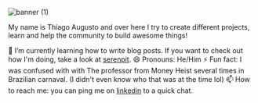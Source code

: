 ![banner (1)](https://user-images.githubusercontent.com/19818077/121789881-262b8100-cbb0-11eb-9171-5e51882397f3.png)

My name is Thiago Augusto and over here I try to create different projects, learn and help the community to build awesome things!

🌱  I’m currently learning how to write blog posts. If you want to check out how I'm doing, take a look at [serenpit](https://serenpit.com).
😄  Pronouns: He/Him
⚡  Fun fact: I was confused with with The professor from Money Heist several times in Brazilian carnaval. (I didn't even know who that was at the time lol)
📫 How to reach me: you can ping me on [linkedin](https://www.linkedin.com/in/thiagoaugustosm/) to a quick chat.
<!--
**ThiagoAugustoSM/thiagoaugustosm** is a ✨ _special_ ✨ repository because its `README.md` (this file) appears on your GitHub profile.

Here are some ideas to get you started:

- 🔭 I’m currently working on ...
- 🌱 I’m currently learning ...
- 👯 I’m looking to collaborate on ...
- 🤔 I’m looking for help with ...
- 💬 Ask me about ...
- 📫 How to reach me: ...
- 😄 Pronouns: ...
- ⚡ Fun fact: ...
-->
